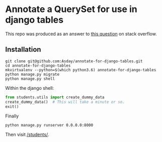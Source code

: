 # Annotate a QuerySet for use in django tables

This repo was produced as an answer to [this question](https://stackoverflow.com/questions/48500712/django-filter-and-django-tables2-using-a-foreign-attribute) on stack overflow.

## Installation

```shell
git clone git@github.com:Asday/annotate-for-django-tables.git
cd annotate-for-django-tables
mkvirtualenv --python=$(which python3.6) annotate-for-django-tables
python manage.py migrate
python manage.py shell
```

Within the django shell:

```python
from students.utils import create_dummy_data
create_dummy_data()  # This will take a minute or so.
exit()
```

Finally

```shell
python manage.py runserver 0.0.0.0:8000
```

Then visit [/students/](http://127.0.0.1:8000/students/).
